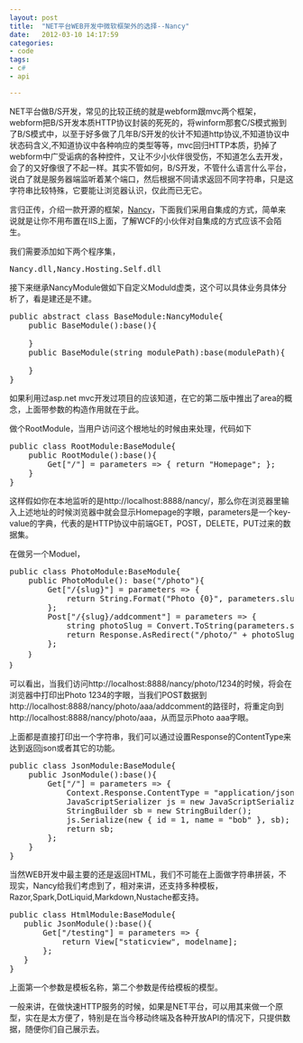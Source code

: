 ```yaml
---
layout: post
title:  "NET平台WEB开发中微软框架外的选择--Nancy"
date:   2012-03-10 14:17:59
categories: 
- code 
tags:
- c#
- api

---
```


NET平台做B/S开发，常见的比较正统的就是webform跟mvc两个框架，webform把B/S开发本质HTTP协议封装的死死的，将winform那套C/S模式搬到了B/S模式中，以至于好多做了几年B/S开发的伙计不知道http协议,不知道协议中状态码含义,不知道协议中各种响应的类型等等，mvc回归HTTP本质，扔掉了webform中广受诟病的各种控件，又让不少小伙伴很受伤，不知道怎么去开发，会了的又好像很了不起一样。其实不管如何，B/S开发，不管什么语言什么平台，说白了就是服务器端监听着某个端口，然后根据不同请求返回不同字符串，只是这字符串比较特殊，它要能让浏览器认识，仅此而已无它。

言归正传，介绍一款开源的框架，[Nancy](http://nancyfx.org/ "nancy org")，下面我们采用自集成的方式，简单来说就是让你不用布置在IIS上面，了解WCF的小伙伴对自集成的方式应该不会陌生。

我们需要添加如下两个程序集，
<pre>Nancy.dll,Nancy.Hosting.Self.dll</pre>

接下来继承NancyModule做如下自定义Moduld虚类，这个可以具体业务具体分析了，看是建还是不建。
<pre>public abstract class BaseModule:NancyModule{
    public BaseModule():base(){
    
    }
    public BaseModule(string modulePath):base(modulePath){
        
    }
}
</pre>

如果利用过asp.net mvc开发过项目的应该知道，在它的第二版中推出了area的概念，上面带参数的构造作用就在于此。

做个RootModule，当用户访问这个根地址的时候由来处理，代码如下
<pre>public class RootModule:BaseModule{
    public RootModule():base(){
        Get["/"] = parameters => { return "Homepage"; };
    }
}</pre>

这样假如你在本地监听的是http://localhost:8888/nancy/，那么你在浏览器里输入上述地址的时候浏览器中就会显示Homepage的字眼，parameters是一个key-value的字典，代表的是HTTP协议中前端GET，POST，DELETE，PUT过来的数据集。

在做另一个Moduel，
<pre>public class PhotoModule:BaseModule{
    public PhotoModule(): base("/photo"){
        Get["/{slug}"] = parameters => {
            return String.Format("Photo {0}", parameters.slug);
        };
        Post["/{slug}/addcomment"] = parameters => {
            string photoSlug = Convert.ToString(parameters.slug);
            return Response.AsRedirect("/photo/" + photoSlug);
        };
    ｝
｝
</pre>
可以看出，当我们访问http://localhost:8888/nancy/photo/1234的时候，将会在浏览器中打印出Photo 1234的字眼，当我们POST数据到http://localhost:8888/nancy/photo/aaa/addcomment的路径时，将重定向到http://localhost:8888/nancy/photo/aaa，从而显示Photo aaa字眼。

上面都是直接打印出一个字符串，我们可以通过设置Response的ContentType来达到返回json或者其它的功能。
<pre>public class JsonModule:BaseModule{
    public JsonModule():base(){
        Get["/"] = parameters => {   
            Context.Response.ContentType = "application/json";
            JavaScriptSerializer js = new JavaScriptSerializer();
            StringBuilder sb = new StringBuilder();
            js.Serialize(new { id = 1, name = "bob" }, sb);
            return sb;
        };
    }
}
</pre>

当然WEB开发中最主要的还是返回HTML，我们不可能在上面做字符串拼装，不现实，Nancy给我们考虑到了，相对来讲，还支持多种模板，Razor,Spark,DotLiquid,Markdown,Nustache都支持。
<pre>public class HtmlModule:BaseModule{ 
   public JsonModule():base(){
       Get["/testing"] = parameters => {
           return View["staticview", modelname];
       };
   }
}
</pre>
上面第一个参数是模板名称，第二个参数是传给模板的模型。

一般来讲，在做快速HTTP服务的时候，如果是NET平台，可以用其来做一个原型，实在是太方便了，特别是在当今移动终端及各种开放API的情况下，只提供数据，随便你们自己展示去。
